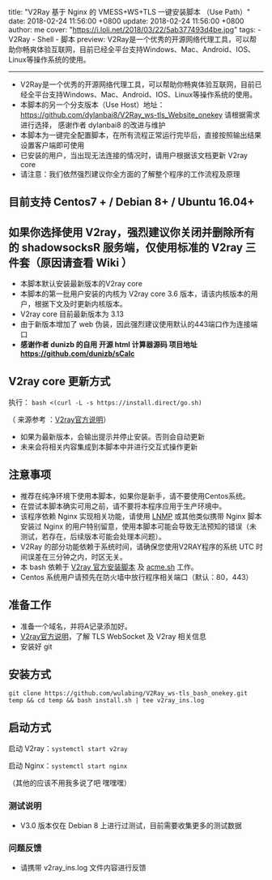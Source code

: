 title: "V2Ray 基于 Nginx 的 VMESS+WS+TLS 一键安装脚本 （Use Path）"
date: 2018-02-24 11:56:00 +0800
update: 2018-02-24 11:56:00 +0800
author: me
cover: "https://i.loli.net/2018/03/22/5ab377493d4be.jpg"
tags:
    - V2Ray
    - Shell
    - 脚本
preview: V2Ray是一个优秀的开源网络代理工具，可以帮助你畅爽体验互联网，目前已经全平台支持Windows、Mac、Android、IOS、Linux等操作系统的使用。

---

* V2Ray是一个优秀的开源网络代理工具，可以帮助你畅爽体验互联网，目前已经全平台支持Windows、Mac、Android、IOS、Linux等操作系统的使用。
* 本脚本的另一个分支版本（Use Host）地址： https://github.com/dylanbai8/V2Ray_ws-tls_Website_onekey 请根据需求进行选择， 感谢作者 dylanbai8 的改进与维护
* 本脚本为一键完全配置脚本，在所有流程正常运行完毕后，直接按照输出结果设置客户端即可使用
* 已安装的用户，当出现无法连接的情况时，请用户根据该文档更新 V2ray core 
* 请注意：我们依然强烈建议你全方面的了解整个程序的工作流程及原理

## 目前支持 Centos7 + / Debian 8+ / Ubuntu 16.04+ 
## 如果你选择使用 V2ray，强烈建议你关闭并删除所有的 shadowsocksR 服务端，仅使用标准的 V2ray 三件套（原因请查看 Wiki ）
* 本脚本默认安装最新版本的V2ray core
* 本脚本的第一批用户安装的内核为 V2ray core 3.6 版本，请该内核版本的用户，根据下文及时更新内核版本。
* V2ray core 目前最新版本为 3.13
* 由于新版本增加了 web 伪装，因此强烈建议使用默认的443端口作为连接端口
* **感谢作者 dunizb 的自用 开源 html 计算器源码 项目地址 https://github.com/dunizb/sCalc**
## V2ray core 更新方式
执行：
`bash <(curl -L -s https://install.direct/go.sh)`

（ 来源参考 ：[V2ray官方说明](https://www.v2ray.com/chapter_00/install.html)）
* 如果为最新版本，会输出提示并停止安装。否则会自动更新
* 未来会将相关内容集成到本脚本中并进行交互式操作更新

## 注意事项
* 推荐在纯净环境下使用本脚本，如果你是新手，请不要使用Centos系统。
* 在尝试本脚本确实可用之前，请不要将本程序应用于生产环境中。
* 该程序依赖 Nginx 实现相关功能，请使用 [LNMP](https://lnmp.org) 或其他类似携带 Nginx 脚本安装过 Nginx 的用户特别留意，使用本脚本可能会导致无法预知的错误（未测试，若存在，后续版本可能会处理本问题）。
* V2Ray 的部分功能依赖于系统时间，请确保您使用V2RAY程序的系统 UTC 时间误差在三分钟之内，时区无关。
* 本 bash 依赖于 [V2ray 官方安装脚本](https://install.direct/go.sh) 及 [acme.sh](https://github.com/Neilpang/acme.sh) 工作。
* Centos 系统用户请预先在防火墙中放行程序相关端口（默认：80，443）
## 准备工作
* 准备一个域名，并将A记录添加好。
* [V2ray官方说明](https://www.v2ray.com/)，了解 TLS WebSocket 及 V2ray 相关信息
* 安装好 git
## 安装方式
```
git clone https://github.com/wulabing/V2Ray_ws-tls_bash_onekey.git temp && cd temp && bash install.sh | tee v2ray_ins.log
```
## 启动方式

启动 V2ray：`systemctl start v2ray`

启动 Nginx：`systemctl start nginx`

（其他的应该不用我多说了吧 嘿嘿嘿）


### 测试说明
* V3.0 版本仅在 Debian 8 上进行过测试，目前需要收集更多的测试数据
### 问题反馈
* 请携带 v2ray_ins.log 文件内容进行反馈
